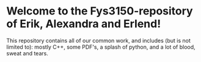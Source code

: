 # Welcome to the Fys3150-repository of Erik, Alexandra and Erlend!
This repository contains all of our common work, and includes (but is not limited to): mostly C++, some PDF's, a splash of python, and a lot of blood, sweat and tears.

